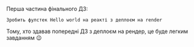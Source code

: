 Перша частина фінального ДЗ:

	Зробить фулстек Hello world на реакті з деплоєм на render

Тому, хто здавав попередні ДЗ з деплоєм на рендер, це буде легким завданням 😉